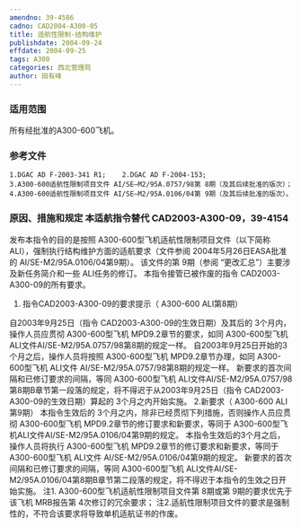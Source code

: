 ```yaml
---
amendno: 39-4586
cadno: CAD2004-A300-05
title: 适航性限制-结构维护
publishdate: 2004-09-24
effdate: 2004-09-25
tags: A300
categories: 西北管理局
author: 田有峰
---
```


### 适用范围 
所有经批准的A300-600飞机。

### 参考文件
    1.DGAC AD F-2003-341 R1;    2.DGAC AD F-2004-153;
    3.A300-600适航性限制项目文件 AI/SE—M2/95A.0757/98第 8期（及其后续批准的版次）；
    4.A300-600适航性限制项目文件 AI/SE—M2/95A.0106/04第 9期（及其后续批准的版次）。


### 原因、措施和规定 本适航指令替代 CAD2003-A300-09，39-4154
发布本指令的目的是按照 A300-600型飞机适航性限制项目文件（以下简称 ALI），强制执行结构维护方面的适航要求（文件参阅 2004年5月26日EASA批准的 AI/SE-M2/95A.0106/04第9期）。 
该文件的第 9期（参阅 “更改汇总”）主要涉及新任务简介和一些 ALI任务的修订。 本指令接管已被作废的指令 CAD2003-A300-09的所有要求。 
1. 指令CAD2003-A300-09的要求提示（ A300-600 ALI第8期） 
  
自2003年9月25日（指令 CAD2003-A300-09的生效日期）及其后的 3个月内，操作人员应贯彻 A300-600型飞机 MPD9.2章节的要求，如同 A300-600型飞机ALI文件AI/SE-M2/95A.0757/98第8期的规定一样。 
自2003年9月25日开始的3个月之后，操作人员将按照 A300-600型飞机 MPD9.2章节办理，如同 A300-600型飞机 ALI文件 AI/SE-M2/95A.0757/98第8期的规定一样。 
    新要求的首次间隔和已修订要求的间隔，等同 A300-600型飞机 ALI文件AI/SE-M2/95A.0757/98第8期B章节第一段落的规定，将不得迟于从2003年9月25日（指令 CAD2003-A300-09的生效日期）算起的 3个月之内开始实施。 
2.新要求（ A300-600 ALI第9期） 
本指令生效后的 3个月之内，除非已经贯彻下列措施，否则操作人员应贯彻 A300-600型飞机 MPD9.2章节的修订要求和新要求，等同于 A300-600型飞机ALI文件AI/SE-M2/95A.0106/04第9期的规定。 
本指令生效后的3个月之后，操作人员将执行 A300-600型飞机 MPD9.2章节的修订要求和新要求，等同于 A300-600型飞机 ALI文件 AI/SE-M2/95A.0106/04第9期的规定。 
新要求的首次间隔和已修订要求的间隔，等同 A300-600型飞机 ALI文件AI/SE-M2/95A.0106/04第8期B章节第二段落的规定，将不得迟于本指令的生效之日开始实施。 
注1. A300-600型飞机适航性限制项目文件第 8期或第 9期的要求优先于该飞机 MRB报告第 4次修订的冗余要求； 注2.适航性限制项目文件的要求是强制性的，不符合该要求将导致单机适航证书的作废。
